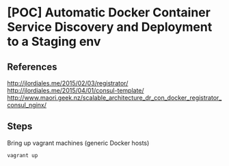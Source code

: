 # [POC] Automatic Docker Container Service Discovery and Deployment to a Staging env

## References
http://jlordiales.me/2015/02/03/registrator/
http://jlordiales.me/2015/04/01/consul-template/
http://www.maori.geek.nz/scalable_architecture_dr_con_docker_registrator_consul_nginx/

## Steps

Bring up vagrant machines (generic Docker hosts)

```
vagrant up
```
